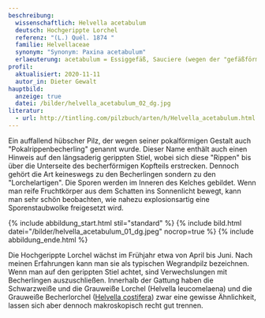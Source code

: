 ```yaml
---
beschreibung:
  wissenschaftlich: Helvella acetabulum
  deutsch: Hochgerippte Lorchel
  referenz: "(L.) Quél. 1874 "
  familie: Helvellaceae
  synonym: "Synonym: Paxina acetabulum"
  erlaeuterung: acetabulum = Essiggefäß, Sauciere (wegen der "gefäßförmigen Gestalt")
profil:
  aktualisiert: 2020-11-11
  autor_in: Dieter Gewalt
hauptbild:
  anzeige: true
  datei: /bilder/helvella_acetabulum_02_dg.jpg
literatur:
  - url: http://tintling.com/pilzbuch/arten/h/Helvella_acetabulum.html
---
```

Ein auffallend hübscher Pilz, der wegen seiner pokalförmigen Gestalt auch "Pokalrippenbecherling" genannt wurde. Dieser Name enthält auch einen Hinweis auf den längsaderig gerippten Stiel, wobei sich diese "Rippen" bis über die Unterseite des becherförmigen Kopfteils erstrecken. Dennoch gehört die Art keineswegs zu den Becherlingen sondern zu den "Lorchelartigen". Die Sporen werden im Inneren des Kelches gebildet. Wenn man reife Fruchtkörper aus dem Schatten ins Sonnenlicht bewegt, kann man sehr schön beobachten, wie nahezu explosionsartig eine Sporenstaubwolke freigesetzt wird.

{% include abbildung_start.html stil="standard" %}
{% include bild.html datei="/bilder/helvella_acetabulum_01_dg.jpeg" nocrop=true %}
{% include abbildung_ende.html %}

Die Hochgerippte Lorchel wächst im Frühjahr etwa von April bis Juni. Nach meinen Erfahrungen kann man sie als typischen Wegrandpilz bezeichnen. Wenn man auf den gerippten Stiel achtet, sind Verwechslungen mit Becherlingen auszuschließen. Innerhalb der Gattung haben die Schwarzweiße und die Grauweiße Lorchel (Helvella leucomelaena) und die Grauweiße Becherlorchel ([Helvella costifera](/pilze/helvella-costifera-grauweiße-becherlorchel)) zwar eine gewisse Ähnlichkeit, lassen sich aber dennoch makroskopisch recht gut trennen.